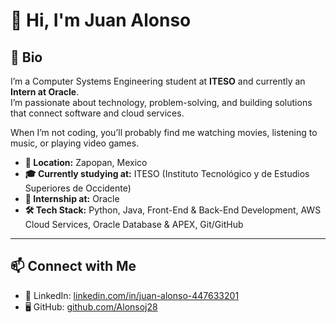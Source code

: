 # 👋 Hi, I'm Juan Alonso

## 🚀 Bio
I’m a Computer Systems Engineering student at **ITESO** and currently an **Intern at Oracle**.  
I’m passionate about technology, problem-solving, and building solutions that connect software and cloud services.  

When I’m not coding, you’ll probably find me watching movies, listening to music, or playing video games.  

- **📍 Location:** Zapopan, Mexico  
- **🎓 Currently studying at:** ITESO (Instituto Tecnológico y de Estudios Superiores de Occidente)  
- **💼 Internship at:** Oracle  
- **🛠️ Tech Stack:** Python, Java, Front-End & Back-End Development, AWS Cloud Services, Oracle Database & APEX, Git/GitHub  

---

## 📫 Connect with Me
- 💼 LinkedIn: [linkedin.com/in/juan-alonso-447633201](https://www.linkedin.com/in/juan-alonso-447633201/?locale=es_ES)  
- 🖥️ GitHub: [github.com/Alonsoj28](https://github.com/Alonsoj28)  
